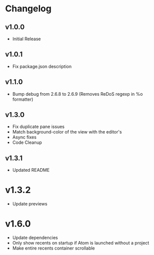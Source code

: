 # Changelog

## v1.0.0
- Initial Release

## v1.0.1
- Fix package.json description

## v1.1.0
- Bump debug from 2.6.8 to 2.6.9 (Removes ReDoS regexp in %o formatter)

## v1.3.0
 - Fix duplicate pane issues
 - Match background-color of the view with the editor's
 - Async fixes
 - Code Cleanup

## v1.3.1
 - Updated README

# v1.3.2
 - Update previews

# v1.6.0
 - Update dependencies
 - Only show recents on startup if Atom is launched without a project
 - Make entire recents container scrollable